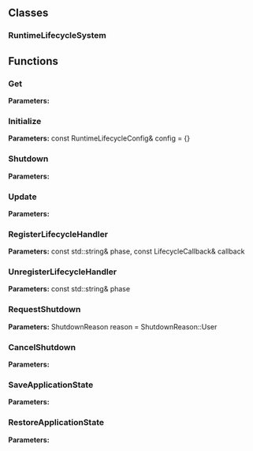 
## Classes

### RuntimeLifecycleSystem




## Functions

### Get



**Parameters:** 

### Initialize



**Parameters:** const RuntimeLifecycleConfig& config = {}

### Shutdown



**Parameters:** 

### Update



**Parameters:** 

### RegisterLifecycleHandler



**Parameters:** const std::string& phase, const LifecycleCallback& callback

### UnregisterLifecycleHandler



**Parameters:** const std::string& phase

### RequestShutdown



**Parameters:** ShutdownReason reason = ShutdownReason::User

### CancelShutdown



**Parameters:** 

### SaveApplicationState



**Parameters:** 

### RestoreApplicationState



**Parameters:** 
